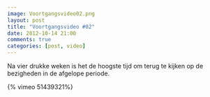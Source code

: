 ```yaml
---
image: Voortgangsvideo02.png
layout: post
title: "Voortgangsvideo #02"
date: 2012-10-14 21:00
comments: true
categories: [post, video]
---
```


Na vier drukke weken is het de hoogste tijd om terug te kijken op de bezigheden in de afgelope periode.

<!--more-->

{% vimeo 51439321%} 
